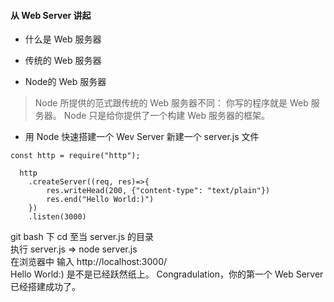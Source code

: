 #### 从 Web Server 讲起
* 什么是 Web 服务器

* 传统的 Web 服务器

* Node的 Web 服务器
>Node 所提供的范式跟传统的 Web 服务器不同： 你写的程序就是 Web 服务器。 Node 只是给你提供了一个构建 Web 服务器的框架。

* 用 Node 快速搭建一个 Wev Server
新建一个 server.js 文件
```
const http = require("http");
  
  http
    .createServer((req, res)=>{
        res.writeHead(200, {"content-type": "text/plain"})
        res.end("Hello World:)")
    })
    .listen(3000)

```
git bash 下 cd 至当 server.js 的目录   
执行 server.js => node server.js  
在浏览器中 输入 http://localhost:3000/  
Hello World:) 是不是已经跃然纸上。 Congradulation，你的第一个 Web Server 已经搭建成功了。